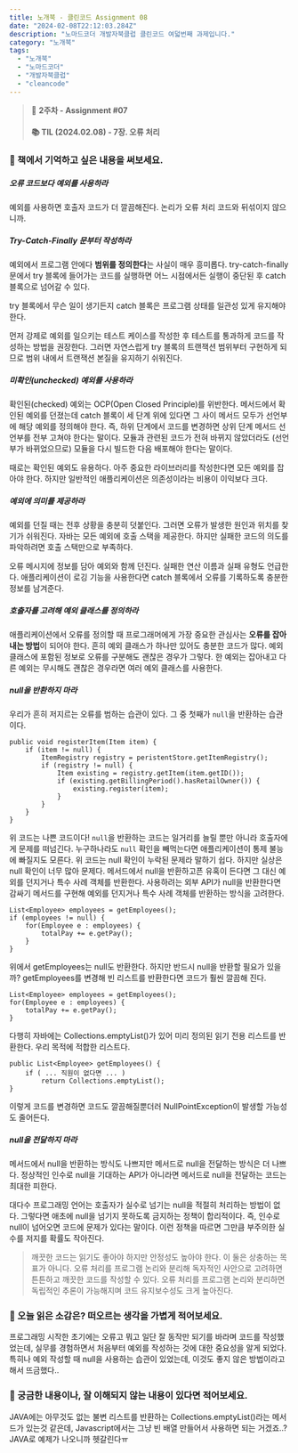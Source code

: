 ```yaml
---
title: 노개북 - 클린코드 Assignment 08
date: "2024-02-08T22:12:03.284Z"
description: "노마드코더 개발자북클럽 클린코드 여덟번째 과제입니다."
category: "노개북"
tags:
  - "노개북"
  - "노마드코더"
  - "개발자북클럽"
  - "cleancode"
---
```



> 📌 **2주차 - Assignment #07**
> #### 📚 TIL (2024.02.08) - 7장. 오류 처리

### 🎈 책에서 기억하고 싶은 내용을 써보세요.

##### 오류 코드보다 예외를 사용하라

예외를 사용하면 호출자 코드가 더 깔끔해진다. 논리가 오류 처리 코드와 뒤섞이지 않으니까.

##### Try-Catch-Finally 문부터 작성하라

예외에서 프로그램 안에다 **범위를 정의한다**는 사실이 매우 흥미롭다.
try-catch-finally 문에서 try 블록에 들어가는 코드를 실행하면 어느 시점에서든 실행이 중단된 후 catch 블록으로 넘어갈 수 있다.

try 블록에서 무슨 일이 생기든지 catch 블록은 프로그램 상태를 일관성 있게 유지해야 한다.

먼저 강제로 예외를 일으키는 테스트 케이스를 작성한 후 테스트를 통과하게 코드를 작성하는 방법을 권장한다.
그러면 자연스럽게 try 블록의 트랜잭션 범위부터 구현하게 되므로 범위 내에서 트랜잭션 본질을 유지하기 쉬워진다.

##### 미확인(unchecked) 예외를 사용하라

확인된(checked) 예외는 OCP(Open Closed Principle)를 위반한다.
메서드에서 확인된 예외를 던졌는데 catch 블록이 세 단계 위에 있다면 그 사이 메서드 모두가 선언부에 해당 예외를 정의해야 한다.
즉, 하위 단계에서 코드를 변경하면 상위 단계 메서드 선언부를 전부 고쳐야 한다는 말이다.
모듈과 관련된 코드가 전혀 바뀌지 않았더라도 (선언부가 바뀌었으므로) 모듈을 다시 빌드한 다음 배포해야 한다는 말이다.

때로는 확인된 예외도 유용하다. 아주 중요한 라이브러리를 작성한다면 모든 예외를 잡아야 한다.
하지만 일반적인 애플리케이션은 의존성이라는 비용이 이익보다 크다.

##### 예외에 의미를 제공하라

예외를 던질 때는 전후 상황을 충분히 덧붙인다. 그러면 오류가 발생한 원인과 위치를 찾기가 쉬워진다.
자바는 모든 예외에 호출 스택을 제공한다.
하지만 실패한 코드의 의도를 파악하려면 호출 스택만으로 부족하다.

오류 메시지에 정보를 담아 예외와 함께 던진다. 실패한 연산 이름과 실패 유형도 언급한다. 애플리케이션이 로깅 기능을 사용한다면 catch 블록에서 오류를 기록하도록 충분한 정보를 남겨준다.

##### 호출자를 고려해 예외 클래스를 정의하라

애플리케이션에서 오류를 정의할 때 프로그래머에게 가장 중요한 관심사는 **오류를 잡아내는 방법**이 되어야 한다.
흔히 예외 클래스가 하나만 있어도 충분한 코드가 많다.
예외 클래스에 포함된 정보로 오류를 구분해도 괜찮은 경우가 그렇다. 
한 예외는 잡아내고 다른 예외는 무시해도 괜찮은 경우라면 여러 예외 클래스를 사용한다.

##### null을 반환하지 마라

우리가 흔히 저지르는 오류를 범하는 습관이 있다. 그 중 첫째가 `null`을 반환하는 습관이다. 

```
public void registerItem(Item item) {
    if (item != null) {
        ItemRegistry registry = peristentStore.getItemRegistry();
        if (registry != null) {
            Item existing = registry.getItem(item.getID());
            if (existing.getBillingPeriod().hasRetailOwner()) {
                existing.register(item);
            }
        }
    }
} 
```

위 코드는 나쁜 코드이다! `null`을 반환하는 코드는 일거리를 늘릴 뿐만 아니라 호출자에게 문제를 떠넘긴다.
누구하나라도 `null` 확인을 빼먹는다면 애플리케이션이 통제 불능에 빠질지도 모른다.
위 코드는 null 확인이 누락된 문제라 말하기 쉽다.
하지만 실상은 null 확인이 너무 많아 문제다. 메서드에서 null을 반환하고픈 유혹이 든다면 그 대신 예외를 던지거나 특수 사례 객체를 반환한다.
사용하려는 외부 API가 null을 반환한다면 감싸기 메서드를 구현해 예외를 던지거나 특수 사례 객체를 반환하는 방식을 고려한다.

```
List<Employee> employees = getEmployees();
if (employees != null) {
    for(Employee e : employees) {
        totalPay += e.getPay();
    }
}
```

위에서 getEmployees는 null도 반환한다. 하지만 반드시 null을 반환할 필요가 있을까? getEmployees를 변경해 빈 리스트를 반환한다면 코드가 훨씬 깔끔해 진다.

```
List<Employee> employees = getEmployees();
for(Employee e : employees) {
    totalPay += e.getPay();
}
```

다행히 자바에는 Collections.emptyList()가 있어 미리 정의된 읽기 전용 리스트를 반환한다. 우리 목적에 적합한 리스트다.

```
public List<Employee> getEmployees() {
    if ( ... 직원이 없다면 ... ) 
        return Collections.emptyList();
}
```

이렇게 코드를 변경하면 코드도 깔끔해질뿐더러 NullPointException이 발생할 가능성도 줄어든다.

##### null을 전달하지 마라

메서드에서 null을 반환하는 방식도 나쁘지만 메서드로 null을 전달하는 방식은 더 나쁘다. 정상적인 인수로 null을 기대하는 API가 아니라면
메서드로 null을 전달하는 코드는 최대한 피한다.

대다수 프로그래밍 언어는 호출자가 실수로 넘기는 null을 적절히 처리하는 방법이 없다. 그렇다면 애초에 null을 넘기지 못하도록 금지하는 정책이 합리적이다.
즉, 인수로 null이 넘어오면 코드에 문제가 있다는 말이다. 이런 정책을 따르면 그만큼 부주의한 실수를 저지를 확률도 작아진다.

> 깨끗한 코드는 읽기도 좋아야 하지만 안정성도 높아야 한다.
> 이 둘은 상충하는 목표가 아니다. 오류 처리를 프로그램 논리와 분리해 독자적인 사안으로 고려하면 튼튼하고 깨끗한 코드를 작성할 수 있다.
> 오류 처리를 프로그램 논리와 분리하면 독립적인 추론이 가능해지며 코드 유지보수성도 크게 높아진다.


### 🎈 오늘 읽은 소감은? 떠오르는 생각을 가볍게 적어보세요.

프로그래밍 시작한 초기에는 오류고 뭐고 일단 잘 동작만 되기를 바라며 코드를 작성했었는데, 
실무를 경험하면서 처음부터 예외를 작성하는 것에 대한 중요성을 알게 되었다.
특히나 예외 작성할 때 null을 사용하는 습관이 있었는데, 이것도 좋지 않은 방법이라고 해서 뜨금했다..


### 🎈 궁금한 내용이나, 잘 이해되지 않는 내용이 있다면 적어보세요.

JAVA에는 아무것도 없는 불변 리스트를 반환하는 Collections.emptyList()라는 메서드가 있는것 같은데, 
Javascript에서는 그냥 빈 배열 만들어서 사용하면 되는 거겠죠..?
JAVA로 예제가 나오니까 헷갈린다ㅠ